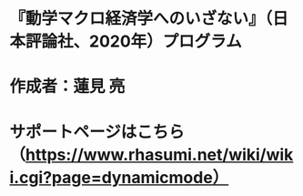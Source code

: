 # 『動学マクロ経済学へのいざない』（日本評論社、2020年）プログラム
# 作成者：蓮見 亮
# サポートページはこちら（https://www.rhasumi.net/wiki/wiki.cgi?page=dynamicmode）
